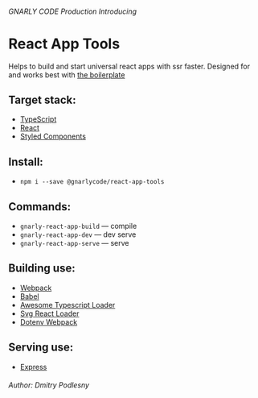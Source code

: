 ###### _GNARLY CODE Production_ Introducing

# React App Tools

Helps to build and start universal react apps with ssr faster. Designed for and works best with [the boilerplate](https://github.com/gnarlycode/boiler-react-redux)

## Target stack:

* [TypeScript](https://www.typescriptlang.org)
* [React](https://reactjs.org/)
* [Styled Components](https://www.styled-components.com/)

## Install:

* `npm i --save @gnarlycode/react-app-tools`

## Commands:

* `gnarly-react-app-build` — compile
* `gnarly-react-app-dev` — dev serve
* `gnarly-react-app-serve` — serve

## Building use:

* [Webpack](https://webpack.js.org/)
* [Babel](https://babeljs.io/)
* [Awesome Typescript Loader](https://github.com/s-panferov/awesome-typescript-loader)
* [Svg React Loader](https://github.com/jhamlet/svg-react-loader)
* [Dotenv Webpack](https://github.com/mrsteele/dotenv-webpack)

## Serving use:

* [Express](https://expressjs.com/)

###### Author: Dmitry Podlesny
